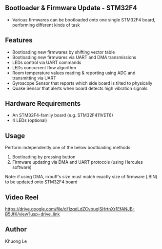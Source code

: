 ## Bootloader & Firmware Update - STM32F4

- Various firmwares can be bootloaded onto one single STM32F4 board, performing different kinds of task


## Features

- Bootloading new firmwares by shifting vector table
- Bootloading new firmwares via UART and DMA transmissions
- LEDs control via UART commands
- LEDs concurrent flow algorithm
- Room temperature values reading & reporting using ADC and transmitting via UART
- Gyroscope Sensor that reports which side board is tilted to physically
- Quake Sensor that alerts when board detects high vibration signals


## Hardware Requirements

- An STM32F4-family board (e.g. STM32F411VET6)
- 4 LEDs (optional)


## Usage

Perform independently one of the below bootloading methods:
1. Bootloading by pressing button
2. Firmware updating via DMA and UART protocols (using Hercules software)

Note: if using DMA, rxbuff's size must match exactly size of firmware (.BIN) to be updated onto STM32F4 board


## Video Reel

https://drive.google.com/file/d/1zqdLdZCvbugISHrtnXr1EfANJB-B5JfK/view?usp=drive_link


## Author

Khuong Le